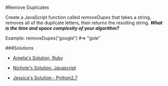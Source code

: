 #Remove Duplicates 

Create a JavaScript function called *removeDupes* that takes a string, removes all of the duplicate letters, then returns the resulting string. ***What is the time and space complexity of your algorithm?***

Example: 
removeDupes("google") #=> "gole"

###Solutions
- [Amelia's Solution, Ruby](https://github.com/adowns01/Intro-to-Whiteboarding-DBC/blob/master/solutions/remove_duplicates_amelia.rb)
- [Nichole's Solution, Javascript](https://github.com/vibrantlife/Intro-to-Whiteboarding-DBC/blob/getDupes/solutions/removeDuplicates_js_ns)

- [Jessica's Solution - Python2.7](https://github.com/chatasweetie/whiteboarding-and-coding-problems/blob/master/questions/merge_sort/solution/merge_sort.py)
